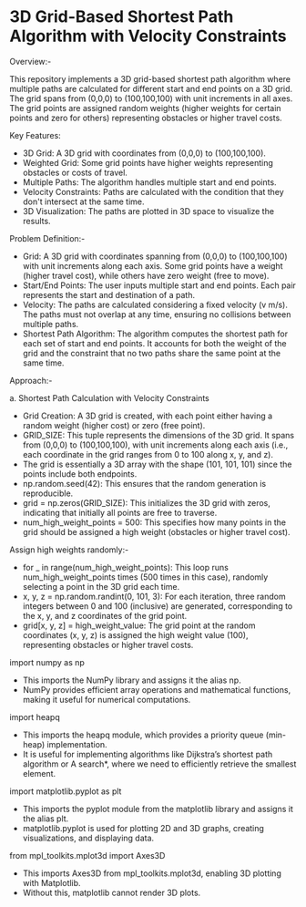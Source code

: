 # 3D Grid-Based Shortest Path Algorithm with Velocity Constraints

Overview:-

This repository implements a 3D grid-based shortest path algorithm where multiple paths are calculated for different start and end points on a 3D grid. The grid spans from (0,0,0) to (100,100,100) with unit increments in all axes. The grid points are assigned random weights (higher weights for certain points and zero for others) representing obstacles or higher travel costs.

Key Features:

* 3D Grid: A 3D grid with coordinates from (0,0,0) to (100,100,100).
* Weighted Grid: Some grid points have higher weights representing obstacles or costs of travel.
* Multiple Paths: The algorithm handles multiple start and end points.
* Velocity Constraints: Paths are calculated with the condition that they don't intersect at the same time.
* 3D Visualization: The paths are plotted in 3D space to visualize the results.

Problem Definition:-

* Grid: A 3D grid with coordinates spanning from (0,0,0) to (100,100,100) with unit increments along each axis. Some grid points have a weight (higher travel cost), while others have zero weight (free to move).
* Start/End Points: The user inputs multiple start and end points. Each pair represents the start and destination of a path.
* Velocity: The paths are calculated considering a fixed velocity (v m/s). The paths must not overlap at any time, ensuring no collisions between multiple paths.
* Shortest Path Algorithm: The algorithm computes the shortest path for each set of start and end points. It accounts for both the weight of the grid and the constraint that no two paths share the same point at the same time.


Approach:- 

a. Shortest Path Calculation with Velocity Constraints

* Grid Creation: A 3D grid is created, with each point either having a random weight (higher cost) or zero (free point).
* GRID_SIZE: This tuple represents the dimensions of the 3D grid. It spans from (0,0,0) to (100,100,100), with unit increments along each axis (i.e., each coordinate in the grid ranges from 0 to 100 along x, y, and z).
* The grid is essentially a 3D array with the shape (101, 101, 101) since the points include both endpoints.
* np.random.seed(42): This ensures that the random generation is reproducible.
* grid = np.zeros(GRID_SIZE): This initializes the 3D grid with zeros, indicating that initially all points are free to traverse.
* num_high_weight_points = 500: This specifies how many points in the grid should be assigned a high weight (obstacles or higher travel cost).

Assign high weights randomly:-

* for _ in range(num_high_weight_points): This loop runs num_high_weight_points times (500 times in this case), randomly selecting a point in the 3D grid each time.
* x, y, z = np.random.randint(0, 101, 3): For each iteration, three random integers between 0 and 100 (inclusive) are generated, corresponding to the x, y, and z coordinates of the grid point.
* grid[x, y, z] = high_weight_value: The grid point at the random coordinates (x, y, z) is assigned the high weight value (100), representing obstacles or higher travel costs.



import numpy as np

* This imports the NumPy library and assigns it the alias np.
* NumPy provides efficient array operations and mathematical functions, making it useful for numerical computations.
  
import heapq

* This imports the heapq module, which provides a priority queue (min-heap) implementation.
* It is useful for implementing algorithms like Dijkstra’s shortest path algorithm or A search*, where we need to efficiently retrieve the smallest element.

  
import matplotlib.pyplot as plt

* This imports the pyplot module from the matplotlib library and assigns it the alias plt.
* matplotlib.pyplot is used for plotting 2D and 3D graphs, creating visualizations, and displaying data.

  
from mpl_toolkits.mplot3d import Axes3D

* This imports Axes3D from mpl_toolkits.mplot3d, enabling 3D plotting with Matplotlib.
* Without this, matplotlib cannot render 3D plots.
